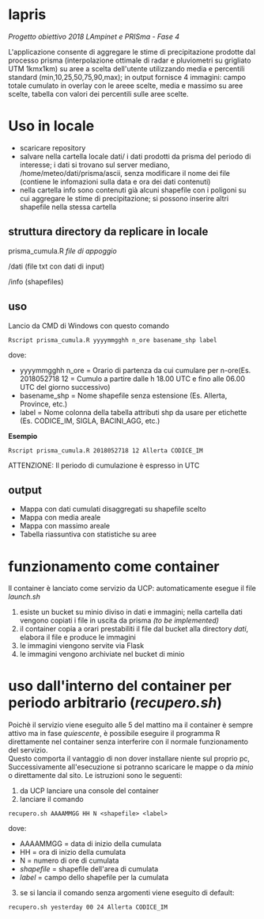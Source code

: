 # lapris
_Progetto obiettivo 2018 LAmpinet e PRISma - Fase 4_

L'applicazione consente di aggregare le stime di precipitazione prodotte dal processo prisma (interpolazione ottimale di radar e pluviometri su grigliato UTM 1kmx1km) su aree a scelta dell'utente utilizzando media e percentili standard (min,10,25,50,75,90,max); in output fornisce 4 immagini: campo totale cumulato in overlay con le areee scelte, media e massimo su aree scelte, tabella con valori dei  percentili sulle aree scelte. 

# Uso in locale
- scaricare repository
- salvare nella cartella locale dati/ i dati prodotti da prisma del periodo di interesse; i dati si trovano sul server mediano, /home/meteo/dati/prisma/ascii, senza modificare il nome dei file (contiene le infomazioni sulla data e ora dei dati contenuti)
- nella cartella info sono contenuti già alcuni shapefile con i poligoni su cui aggregare le stime di precipitazione; si possono inserire altri shapefile nella stessa cartella

## struttura directory da replicare in locale
prisma_cumula.R
_file di appoggio_

/dati (file txt con dati di input)

/info (shapefiles)

## uso

Lancio da CMD di Windows con questo comando 
```
Rscript prisma_cumula.R yyyymmgghh n_ore basename_shp label
```
dove:
- yyyymmgghh n_ore = Orario di partenza da cui cumulare per n-ore(Es. 2018052718 12 = Cumulo a partire dalle h 18.00 UTC e fino alle 06.00 UTC del giorno successivo)  
- basename_shp = Nome shapefile senza estensione (Es. Allerta, Province, etc.)  
- label = Nome colonna della tabella attributi shp da usare per etichette (Es. CODICE_IM, SIGLA, BACINI_AGG, etc.)

__Esempio__
```
Rscript prisma_cumula.R 2018052718 12 Allerta CODICE_IM
```

ATTENZIONE: Il periodo di cumulazione è espresso in UTC

## output
 - Mappa con dati cumulati disaggregati su shapefile scelto
 - Mappa con media areale
 - Mappa con massimo areale
 - Tabella riassuntiva con statistiche su aree

# funzionamento come container
Il container è lanciato come servizio da UCP: automaticamente esegue il file _launch.sh_ 
1. esiste un bucket su minio diviso in dati e immagini; nella cartella dati vengono copiati i file in uscita da prisma _(to be implemented)_
2. il container copia a orari prestabiliti il file dal bucket alla directory _dati_, elabora il file e produce le immagini
3. le immagini viengono servite via Flask 
4. le immagini vengono archiviate nel bucket di minio

# uso dall'interno del container per periodo arbitrario (_recupero.sh_)
Poichè il servizio viene eseguito alle 5 del mattino ma il container è sempre attivo ma in fase _quiescente_, è possibile eseguire il programma R direttamente nel container senza interferire con il normale funzionamento del servizio. <br> Questo comporta il vantaggio di non dover installare niente sul proprio pc, Successivamente all'esecuzione si potranno scaricare le mappe o da _minio_ o direttamente dal sito.
Le istruzioni sono le seguenti:
1. da UCP lanciare una console del container
2. lanciare il comando
```
recupero.sh AAAAMMGG HH N <shapefile> <label>
```
dove:
- AAAAMMGG    = data di inizio della cumulata<br>
- HH          = ora di inizio della cumulata<br>
- N           = numero di ore di cumulata<br>
- _shapefile_ = shapefile dell'area di cumulata<br>
- _label_     = campo dello shapefile per la cumulata <br>
3. se si lancia il comando senza argomenti viene eseguito di default:
```
recupero.sh yesterday 00 24 Allerta CODICE_IM
```
